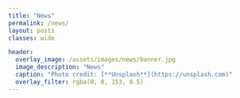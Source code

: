 ```yaml
---
title: "News"
permalink: /news/
layout: posts
classes: wide

header:
  overlay_image: /assets/images/news/banner.jpg  
  image_description: "News"
  caption: "Photo credit: [**Unsplash**](https://unsplash.com)"
  overlay_filter: rgba(0, 0, 153, 0.5)
---
```

